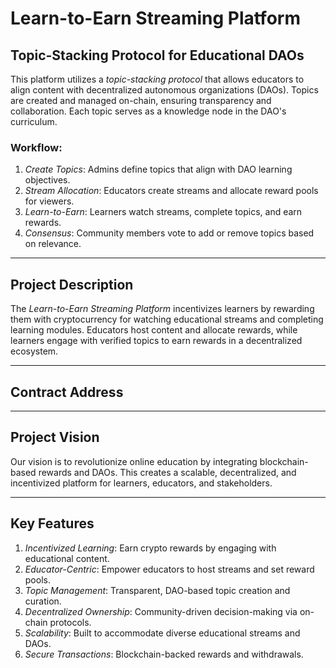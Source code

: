 # Learn-to-Earn Streaming Platform

## Topic-Stacking Protocol for Educational DAOs
This platform utilizes a *topic-stacking protocol* that allows educators to align content with decentralized autonomous organizations (DAOs). Topics are created and managed on-chain, ensuring transparency and collaboration. Each topic serves as a knowledge node in the DAO's curriculum.

### Workflow:
1. *Create Topics*: Admins define topics that align with DAO learning objectives.
2. *Stream Allocation*: Educators create streams and allocate reward pools for viewers.
3. *Learn-to-Earn*: Learners watch streams, complete topics, and earn rewards.
4. *Consensus*: Community members vote to add or remove topics based on relevance.

---

## Project Description
The *Learn-to-Earn Streaming Platform* incentivizes learners by rewarding them with cryptocurrency for watching educational streams and completing learning modules. Educators host content and allocate rewards, while learners engage with verified topics to earn rewards in a decentralized ecosystem.

---

## Contract Address
---

## Project Vision
Our vision is to revolutionize online education by integrating blockchain-based rewards and DAOs. This creates a scalable, decentralized, and incentivized platform for learners, educators, and stakeholders.

---

## Key Features
1. *Incentivized Learning*: Earn crypto rewards by engaging with educational content.
2. *Educator-Centric*: Empower educators to host streams and set reward pools.
3. *Topic Management*: Transparent, DAO-based topic creation and curation.
4. *Decentralized Ownership*: Community-driven decision-making via on-chain protocols.
5. *Scalability*: Built to accommodate diverse educational streams and DAOs.
6. *Secure Transactions*: Blockchain-backed rewards and withdrawals.



